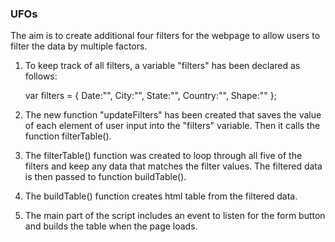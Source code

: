 ### UFOs

The aim is to create additional four filters for the webpage to allow users to filter the data by multiple factors.

1. To keep track of all filters, a variable "filters" has been declared as follows:

    var filters = {
        Date:"",
        City:"",
        State:"",
        Country:"",
        Shape:""
    };

2. The new function "updateFilters" has been created that saves the value of each element of user input into the "filters" variable. 
Then it calls the function filterTable().

3. The filterTable() function was created to loop through all five of the filters and keep any data that matches the filter values. The filtered data is then passed to function buildTable().

4. The buildTable() function creates html table from the filtered data.

5. The main part of the script includes an event to listen for the form button and builds the table when the page loads.
